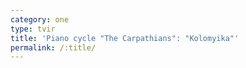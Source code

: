 ```yaml
---
category: one
type: tvir
title: 'Piano cycle "The Carpathians": "Kolomyika"'
permalink: /:title/
---
```



